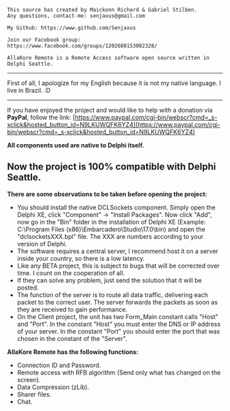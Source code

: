
	This source has created by Maickonn Richard & Gabriel Stilben.
	Any questions, contact-me: senjaxus@gmail.com

	My Github: https://www.github.com/Senjaxus
	
	Join our Facebook group: https://www.facebook.com/groups/1202680153082328/

	AllaKore Remote is a Remote Access software open source written in Delphi Seattle.


-----------------------------------------------------------------------


First of all, I apologize for my English because it is not my native language. I live in Brazil. :D


-----------------------------------------------------------------------

If you have enjoyed the project and would like to help with a donation via **PayPal**, follow the link:
[https://www.paypal.com/cgi-bin/webscr?cmd=_s-xclick&hosted_button_id=N9LKUWQFK6YZ4](https://www.paypal.com/cgi-bin/webscr?cmd=_s-xclick&hosted_button_id=N9LKUWQFK6YZ4)

**All components used are native to Delphi itself.**

**Now the project is 100% compatible with Delphi Seattle.**
-----------------------------------------------------------


<strong>There are some observations to be taken before opening the project:</strong>

* You should install the native DCLSockets component. Simply open the Delphi XE, click "Component" -> "Install Packages". Now click "Add", now go in the "Bin" folder in the installation of Delphi XE (Example: C:\Program Files (x86)\Embarcadero\Studio\17.0\bin) and open the "dclsocketsXXX.bpl" file. The XXX are numbers according to your version of Delphi.
* The software requires a central server, I recommend host it on a server inside your country, so there is a low latency.
* Like any BETA project, this is subject to bugs that will be corrected over time. I count on the cooperation of all.
* If they can solve any problem, just send the solution that it will be posted.
* The function of the server is to route all data traffic, delivering each packet to the correct user. The server forwards the packets as soon as they are received to gain performance.
* On the Client project, the unit has two Form_Main constant calls "Host" and "Port". In the constant "Host" you must enter the DNS or IP address of your server. In the constant "Port" you should enter the port that was chosen in the constant of the "Server".



<strong>AllaKore Remote has the following functions:</strong>

* Connection ID and Password.
* Remote access with RFB algorithm (Send only what has changed on the screen).
* Data Compression (zLib).
* Sharer files.
* Chat.


